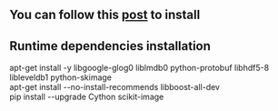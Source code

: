 ## You can follow this [post](http://www.knight-of-pi.org/deepdreaming-on-a-raspberry-pi-2/) to install

## Runtime dependencies installation
>
apt-get install -y  libgoogle-glog0 liblmdb0 python-protobuf libhdf5-8 libleveldb1 python-skimage  
apt-get install --no-install-recommends libboost-all-dev  
pip install --upgrade Cython scikit-image  
